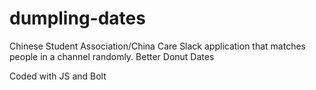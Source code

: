 # dumpling-dates
Chinese Student Association/China Care Slack application that matches people in a channel randomly.
Better Donut Dates

Coded with JS and Bolt

